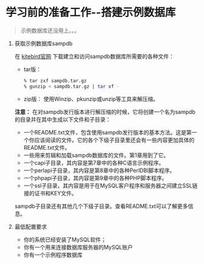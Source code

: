 # 学习前的准备工作--搭建示例数据库

> 示例数据库还没用上。。。

1. 获取示例数据库sampdb

    在 [kitebird官网](http://kitebird.com/mysql-book/) 下载建立和访问sampdb数据库所需要的各种文件：
    - tar版：
      ```bash
      % tar zxf sampdb.tar.gz
      % gunzip < sampdb.tar.gz | tar xf -
      ```
    - zip版：
      使用Winzip、pkunzip或unzip等工具来解压缩。

    **注意：** 在对sampdb发行版本进行解压缩的时候，它将创建一个名为sampdb的目录并在其中生成以下文件和子目录：
    - 一个README.txt文件，包含使用sampdb发行版本的基本方法。这是第一个你应该阅读的文件。它的各个下级子目录里还会有一些内容更加具体的README.txt文件。
    - 一些用来剪辑和加载sampdb数据库的文件。第1章用到了它。
    - 一个capi子目录，其内容是第7章中的各种C语言示例程序。
    - 一个perlapi子目录，其内容是第8章中的各种PerlDBI脚本程序。
    - 一个phpapi子目录，其内容是第9章中的各种PHP脚本程序。
    - 一个ssl子目录，其内容是用于在MySQL客户程序和服务器之间建立SSL链接的证书和KEY文件。

    sampdb子目录还有其他几个下级子目录。查看README.txt可以了解更多信息。

2. 最低配置要求

    - 你的系统已经安装了MySQL软件；
    - 你有一个用来连接数据库服务器的MySQL账户
    - 你有一个示例程序数据库


